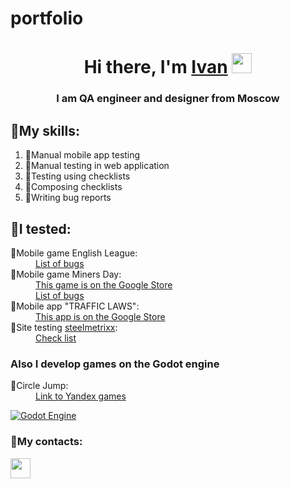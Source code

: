 # portfolio
<h1 align="center">Hi there, I'm <a href="" target="_blank">Ivan</a> 
<img src="https://github.com/blackcater/blackcater/raw/main/images/Hi.gif" height="32"/></h1>
<h3 align="center">I am QA engineer and designer from Moscow</h3>

<h2>🔨My skills:</h2>

<ol class="rounded">
  <li><a>🔹Manual mobile app testing</a></li>
  <li><a>🔹Manual testing in web application</a></li>
  <li><a>🔹Testing using checklists</a></li>
  <li><a>🔹Composing checklists</a></li>
  <li><a>🔹Writing bug reports</a></li>
</ol>



<h2>🔶I tested:</h2>
<dl>
  <dt>🔸Mobile game English League:</dt>
    <dd><a href="https://docs.google.com/spreadsheets/d/1o1jBDmGeG0afHtMT-UVs1XQZwEV_BhaJGic2JfuMjPU/edit?usp=sharing">List of bugs</a></dd>
  <dt>🔸Mobile game Miners Day:</dt>
    <dd><a href="https://play.google.com/store/apps/details?id=com.gamwill.minersday">This game is on the Google Store</a></dd>
    <dd><a href="https://github.com/JeanIvanyu/portfolio/blob/main/Miners%20Day.txt">List of bugs</a></dd>
  <dt>🔸Mobile app "TRAFFIC LAWS":</dt>
    <dd><a href="https://play.google.com/store/apps/details?id=ru.asa.pdd.android.app">This app is on the Google Store</a></dd>
  <dt>🔸Site testing <a href="https://deverp.steelmetrixx.ru/">steelmetrixx</a>:</dt>
    <dd><a href="https://docs.google.com/spreadsheets/d/1LAHt8ar38fO3SkiMLe-rI8G9aWVDV_eNWMDqcr76aEM/edit?usp=sharing">Сheck list</a></dd>
</dl>
<h3 align="left">Also I develop games on the Godot engine</h3>
<dl>
  <dt>🔸Circle Jump:</dt>
    <dd><a href="https://yandex.ru/games/app/238898?lang=ru">Link to Yandex games</a></dd>
</dl>

<a href="https://godotengine.org/">![Godot Engine](https://img.shields.io/badge/GODOT-%23FFFFFF.svg?style=for-the-badge&logo=godot-engine)</a>

<h3 align="left">💬My contacts:</h3>

<a href="https://t.me/jeanivanyu"><img src="https://img.shields.io/badge/Telegram-2CA5E0?style=for-the-badge&logo=telegram&logoColor=white" height="32"/></a>
